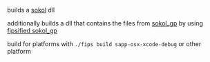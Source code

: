 builds a [sokol](https://github.com/floooh/sokol) dll

additionally builds a dll that contains the files from [sokol_gp](https://github.com/edubart/sokol_gp) by using [fipsified sokol_gp](https://github.com/afterschoolstudio/fips-sokol_gp)

build for platforms with
`./fips build sapp-osx-xcode-debug` or other platform